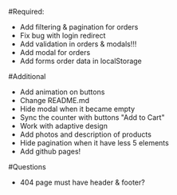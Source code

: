 #Required:
- Add filtering & pagination for orders
- Fix bug with login redirect
- Add validation in orders & modals!!!
- Add modal for orders
- Add forms order data in localStorage

#Additional
- Add animation on buttons
- Change README.md
- Hide modal when it became empty
- Sync the counter with buttons "Add to Cart"
- Work with adaptive design
- Add photos and description of products
- Hide pagination when it have less 5 elements
- Add github pages!

#Questions
- 404 page must have header & footer?